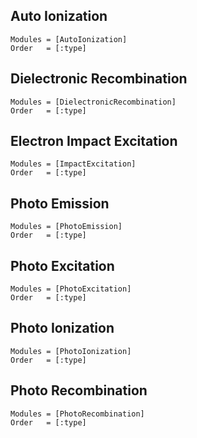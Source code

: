 ##  Auto Ionization
```@autodocs
Modules = [AutoIonization]
Order   = [:type]
```

##  Dielectronic Recombination
```@autodocs
Modules = [DielectronicRecombination]
Order   = [:type]
```

##  Electron Impact Excitation
```@autodocs
Modules = [ImpactExcitation]
Order   = [:type]
```

##  Photo Emission
```@autodocs
Modules = [PhotoEmission]
Order   = [:type]
```

##  Photo Excitation
```@autodocs
Modules = [PhotoExcitation]
Order   = [:type]
```

##  Photo Ionization
```@autodocs
Modules = [PhotoIonization]
Order   = [:type]
```

##  Photo Recombination
```@autodocs
Modules = [PhotoRecombination]
Order   = [:type]
```
